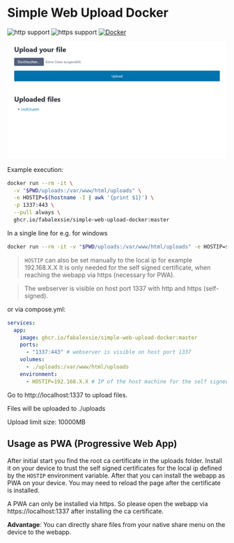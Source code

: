 # Simple Web Upload Docker

![http support](https://badgen.net/badge/http/yes/97ca00?icon=https%3A%2F%2Fwww.svgrepo.com%2Fdownload%2F491433%2Flock-open.svg)
![https support](https://badgen.net/badge/https/yes/97ca00?icon=https%3A%2F%2Fwww.svgrepo.com%2Fdownload%2F491434%2Flock.svg)
[![Docker](https://badgen.net/badge/icon/docker?icon=docker&label)](https://ghcr.io/fabalexsie/simple-web-upload-docker)

![Screenshot-PC](src/images/screenshot-pc.png)

Example execution:

```bash
docker run --rm -it \
  -v "$PWD/uploads:/var/www/html/uploads" \
  -e HOSTIP=$(hostname -I | awk '{print $1}') \
  -p 1337:443 \
  --pull always \
  ghcr.io/fabalexsie/simple-web-upload-docker:master
```

In a single line for e.g. for windows

```bash
docker run --rm -it -v "$PWD/uploads:/var/www/html/uploads" -e HOSTIP=$(hostname -I | awk '{print $1}') -p 1337:443 --pull always ghcr.io/fabalexsie/simple-web-upload-docker:master
```

> `HOSTIP` can also be set manually to the local ip for example 192.168.X.X
> It is only needed for the self signed certificate, when reaching the webapp via https (necessary for PWA).

> The webserver is visible on host port 1337 with http and https (self-signed).

or via compose.yml:

```yaml
services:
  app:
    image: ghcr.io/fabalexsie/simple-web-upload-docker:master
    ports:
      - "1337:443" # webserver is visible on host port 1337
    volumes:
      - ./uploads:/var/www/html/uploads
    environment:
      - HOSTIP=192.168.X.X # IP of the host machine for the self signed certificate (https is needed for PWA)
```

Go to http://localhost:1337 to upload files.

Files will be uploaded to ./uploads

Upload limit size: 10000MB

## Usage as PWA (Progressive Web App)

After initial start you find the root ca certificate in the uploads folder. Install it on your device to trust the self signed certificates for the local ip defined by the `HOSTIP` environment variable.
After that you can install the webapp as PWA on your device. You may need to reload the page after the certificate is installed.

A PWA can only be installed via https. So please open the webapp via https://localhost:1337 after installing the ca certificate.

**Advantage**: You can directly share files from your native share menu on the device to the webapp.
